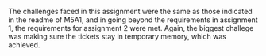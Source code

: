 The challenges faced in this assignment were the same as those indicated in the readme of M5A1, and in going beyond the requirements in assignment 1, the requirements for assignment 2 were met. Again, the biggest challege was making sure the tickets stay in temporary memory, which was achieved.
